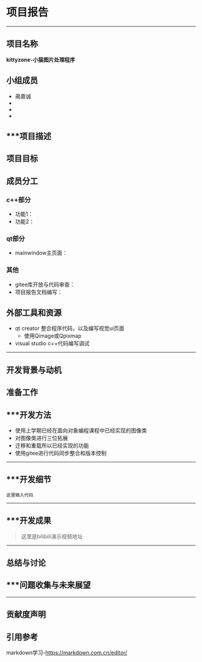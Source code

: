 # 项目报告
---
## 项目名称
 **kittyzone-小猫图片处理程序** 
## 小组成员
- 蔺嘉诚
-
-
-
## ***项目描述
## 项目目标
## 成员分工
### c++部分
- 功能1：
- 功能2：
### qt部分
- mainwindow主页面：
### 其他
- gitee库开放与代码审查：
- 项目报告文档编写：
## 外部工具和资源
- qt creator
整合程序代码，以及编写视觉ui页面
  - 使用Qimage或Qpixmap
- visual studio
c++代码编写调试
---
## 开发背景与动机
## 准备工作
## ***开发方法
- 使用上学期已经在面向对象编程课程中已经实现的图像类
- 对图像类进行三位拓展
- 迁移和重载所以已经实现的功能
- 使用gitee进行代码同步整合和版本控制
---
## ***开发细节

```
这里输入代码
```

---
## ***开发成果
> 这里是bilibili演示视频地址
---
## 总结与讨论
## ***问题收集与未来展望
---
## 贡献度声明
## 引用参考
markdown学习-https://markdown.com.cn/editor/


